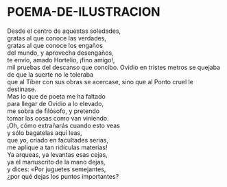 # POEMA-DE-ILUSTRACION
Desde el centro de aquestas soledades,                            
gratas al que conoce las verdades,                        
gratas al que conoce los engaños                           
del mundo, y aprovecha desengaños,                 
te envío, amado Hortelio, ¡fino amigo!,                             
mil pruebas del descanso que concibo.
Ovidio en tristes metros se quejaba                     
de que la suerte no le toleraba               
que al Tíber con sus obras se acercase,
sino que al Ponto cruel le destinase.                    
Mas lo que de poeta me ha faltado                      
para llegar de Ovidio a lo elevado,                         
me sobra de filósofo, y pretendo                          
tomar las cosas como van viniendo.                      
¡Oh, cómo extrañarás cuando esto veas             
y sólo bagatelas aquí leas,                         
que yo, criado en facultades serias,                      
me aplique a tan ridículas materias!                      
Ya arqueas, ya levantas esas cejas,                       
ya el manuscrito de la mano dejas,                       
y dices: «Por juguetes semejantes,                      
¿por qué dejas los puntos importantes?
